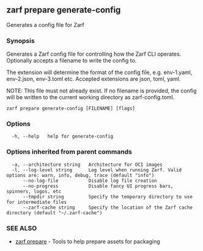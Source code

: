 ## zarf prepare generate-config

Generates a config file for Zarf

### Synopsis

Generates a Zarf config file for controlling how the Zarf CLI operates. Optionally accepts a filename to write the config to.

The extension will determine the format of the config file, e.g. env-1.yaml, env-2.json, env-3.toml etc. 
Accepted extensions are json, toml, yaml.

NOTE: This file must not already exist. If no filename is provided, the config will be written to the current working directory as zarf-config.toml.

```
zarf prepare generate-config [FILENAME] [flags]
```

### Options

```
  -h, --help   help for generate-config
```

### Options inherited from parent commands

```
  -a, --architecture string   Architecture for OCI images
  -l, --log-level string      Log level when running Zarf. Valid options are: warn, info, debug, trace (default "info")
      --no-log-file           Disable log file creation
      --no-progress           Disable fancy UI progress bars, spinners, logos, etc
      --tmpdir string         Specify the temporary directory to use for intermediate files
      --zarf-cache string     Specify the location of the Zarf cache directory (default "~/.zarf-cache")
```

### SEE ALSO

* [zarf prepare](zarf_prepare.md)	 - Tools to help prepare assets for packaging

